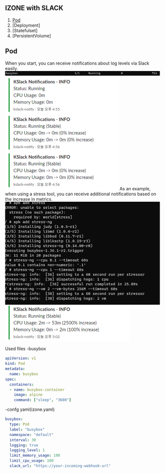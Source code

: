 ## IZONE with SLACK
1. [Pod](#pod)
2. [Deployment]
3. [Statefulset]
4. [PersistentVolume]

<a name="pod"></a>
## Pod
When you start, you can receive notifications about log levels via Slack easily.
![img](./assets/runbusy.png)
![img](./assets/slack.png)
As an example, when using a stress tool, you can receive additional notifications based on the increase in metrics.
![img](./assets/stress.png)
![img](./assets/increase.png)

Used files
-busybox
```yaml
apiVersion: v1
kind: Pod
metadata:
  name: busybox
spec:
  containers:
  - name: busybox-container
    image: alpine
    command: ["sleep", "3600"]
```

-confg yaml(izone.yaml)
```yaml
busybox:
  type: Pod
  label: "busybox"
  namespace: "default"
  interval: 30
  logging: true
  logging_level: 1
  limit_memory_usage: 100
  limit_cpu_usage: 100
  slack_url: "https://your-incoming-webhook-url"
```